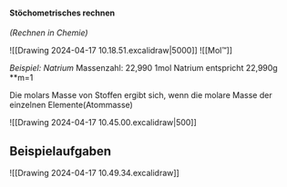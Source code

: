 #### Stöchometrisches rechnen 
*(Rechnen in Chemie)*

![[Drawing 2024-04-17 10.18.51.excalidraw|5000]]
![[Mol™]]

*Beispiel: Natrium*
Massenzahl: 22,990
1mol Natrium entspricht 22,990g 
**m=1

Die molars Masse von Stoffen ergibt sich, wenn die molare Masse der einzelnen Elemente(Atommasse)

![[Drawing 2024-04-17 10.45.00.excalidraw|500]]

## Beispielaufgaben
![[Drawing 2024-04-17 10.49.34.excalidraw]]